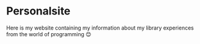 # Personalsite
Here is my website containing my information about my library experiences from the world of programming 😊
